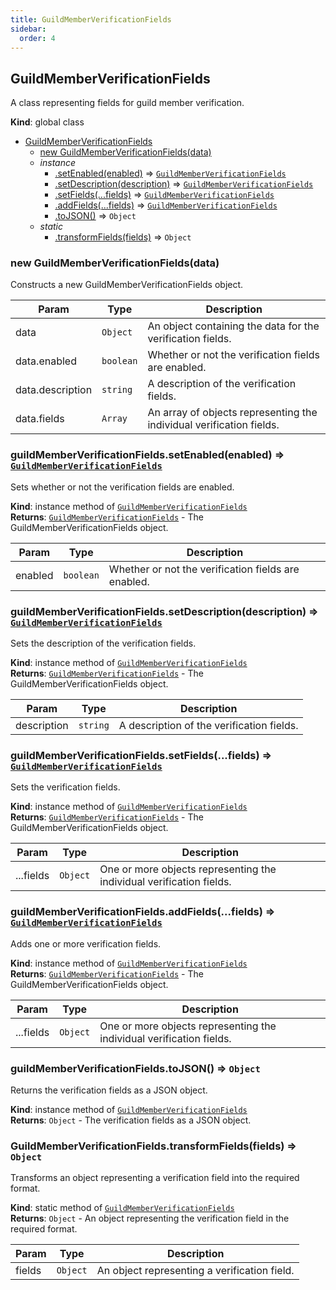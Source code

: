 ```yaml
---
title: GuildMemberVerificationFields
sidebar:
  order: 4
---
```




## GuildMemberVerificationFields
A class representing fields for guild member verification.

**Kind**: global class  

* [GuildMemberVerificationFields](#GuildMemberVerificationFields)
    * [new GuildMemberVerificationFields(data)](#new_GuildMemberVerificationFields_new)
    * _instance_
        * [.setEnabled(enabled)](#GuildMemberVerificationFields+setEnabled) ⇒ [<code>GuildMemberVerificationFields</code>](#GuildMemberVerificationFields)
        * [.setDescription(description)](#GuildMemberVerificationFields+setDescription) ⇒ [<code>GuildMemberVerificationFields</code>](#GuildMemberVerificationFields)
        * [.setFields(...fields)](#GuildMemberVerificationFields+setFields) ⇒ [<code>GuildMemberVerificationFields</code>](#GuildMemberVerificationFields)
        * [.addFields(...fields)](#GuildMemberVerificationFields+addFields) ⇒ [<code>GuildMemberVerificationFields</code>](#GuildMemberVerificationFields)
        * [.toJSON()](#GuildMemberVerificationFields+toJSON) ⇒ <code>Object</code>
    * _static_
        * [.transformFields(fields)](#GuildMemberVerificationFields.transformFields) ⇒ <code>Object</code>

<a name="new_GuildMemberVerificationFields_new"></a>

### new GuildMemberVerificationFields(data)
Constructs a new GuildMemberVerificationFields object.


| Param | Type | Description |
| --- | --- | --- |
| data | <code>Object</code> | An object containing the data for the verification fields. |
| data.enabled | <code>boolean</code> | Whether or not the verification fields are enabled. |
| data.description | <code>string</code> | A description of the verification fields. |
| data.fields | <code>Array</code> | An array of objects representing the individual verification fields. |

<a name="GuildMemberVerificationFields+setEnabled"></a>

### guildMemberVerificationFields.setEnabled(enabled) ⇒ [<code>GuildMemberVerificationFields</code>](#GuildMemberVerificationFields)
Sets whether or not the verification fields are enabled.

**Kind**: instance method of [<code>GuildMemberVerificationFields</code>](#GuildMemberVerificationFields)  
**Returns**: [<code>GuildMemberVerificationFields</code>](#GuildMemberVerificationFields) - The GuildMemberVerificationFields object.  

| Param | Type | Description |
| --- | --- | --- |
| enabled | <code>boolean</code> | Whether or not the verification fields are enabled. |

<a name="GuildMemberVerificationFields+setDescription"></a>

### guildMemberVerificationFields.setDescription(description) ⇒ [<code>GuildMemberVerificationFields</code>](#GuildMemberVerificationFields)
Sets the description of the verification fields.

**Kind**: instance method of [<code>GuildMemberVerificationFields</code>](#GuildMemberVerificationFields)  
**Returns**: [<code>GuildMemberVerificationFields</code>](#GuildMemberVerificationFields) - The GuildMemberVerificationFields object.  

| Param | Type | Description |
| --- | --- | --- |
| description | <code>string</code> | A description of the verification fields. |

<a name="GuildMemberVerificationFields+setFields"></a>

### guildMemberVerificationFields.setFields(...fields) ⇒ [<code>GuildMemberVerificationFields</code>](#GuildMemberVerificationFields)
Sets the verification fields.

**Kind**: instance method of [<code>GuildMemberVerificationFields</code>](#GuildMemberVerificationFields)  
**Returns**: [<code>GuildMemberVerificationFields</code>](#GuildMemberVerificationFields) - The GuildMemberVerificationFields object.  

| Param | Type | Description |
| --- | --- | --- |
| ...fields | <code>Object</code> | One or more objects representing the individual verification fields. |

<a name="GuildMemberVerificationFields+addFields"></a>

### guildMemberVerificationFields.addFields(...fields) ⇒ [<code>GuildMemberVerificationFields</code>](#GuildMemberVerificationFields)
Adds one or more verification fields.

**Kind**: instance method of [<code>GuildMemberVerificationFields</code>](#GuildMemberVerificationFields)  
**Returns**: [<code>GuildMemberVerificationFields</code>](#GuildMemberVerificationFields) - The GuildMemberVerificationFields object.  

| Param | Type | Description |
| --- | --- | --- |
| ...fields | <code>Object</code> | One or more objects representing the individual verification fields. |

<a name="GuildMemberVerificationFields+toJSON"></a>

### guildMemberVerificationFields.toJSON() ⇒ <code>Object</code>
Returns the verification fields as a JSON object.

**Kind**: instance method of [<code>GuildMemberVerificationFields</code>](#GuildMemberVerificationFields)  
**Returns**: <code>Object</code> - The verification fields as a JSON object.  
<a name="GuildMemberVerificationFields.transformFields"></a>

### GuildMemberVerificationFields.transformFields(fields) ⇒ <code>Object</code>
Transforms an object representing a verification field into the required format.

**Kind**: static method of [<code>GuildMemberVerificationFields</code>](#GuildMemberVerificationFields)  
**Returns**: <code>Object</code> - An object representing the verification field in the required format.  

| Param | Type | Description |
| --- | --- | --- |
| fields | <code>Object</code> | An object representing a verification field. |

